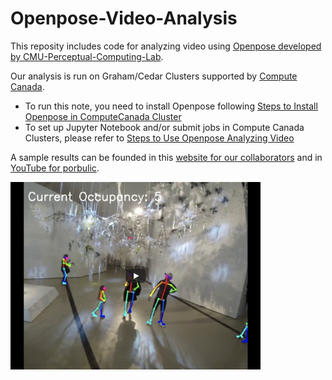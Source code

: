 # Openpose-Video-Analysis
This reposity includes code for analyzing video using [Openpose developed by CMU-Perceptual-Computing-Lab](https://github.com/CMU-Perceptual-Computing-Lab/openpose).

Our analysis is run on Graham/Cedar Clusters supported by [Compute Canada](https://docs.computecanada.ca/wiki/Compute_Canada_Documentation).

* To run this note, you need to install Openpose following [Steps to Install Openpose in ComputeCanada Cluster](https://docs.google.com/document/d/1vQCQD2iet-K1ZAjTns2aEp-q7R-w8fCQ55jVzriWLV0/edit?usp=sharing)
* To set up Jupyter Notebook and/or submit jobs in Compute Canada Clusters, please refer to [Steps to Use Openpose Analyzing Video](https://docs.google.com/document/d/1tozpc-KpAHVjQOx5XkW0pDYbd8IKKCD45Omk-RvFNcg/edit?usp=sharing)

A sample results can be founded in this [website for our collaborators](https://site25926.overdrive.io/openpose_estimate_occupancy/rom_processed_video_samples/|general#) and in [YouTube for porbulic](https://youtu.be/K9oQwGJgZng).

[<img src="https://github.com/UWaterloo-ASL/Openpose-Video-Analysis/blob/master/images/Openpose_Processed_ROM_Video_Samples.png" width="400" height="300" />](https://youtu.be/0RuhGTL1mio)
